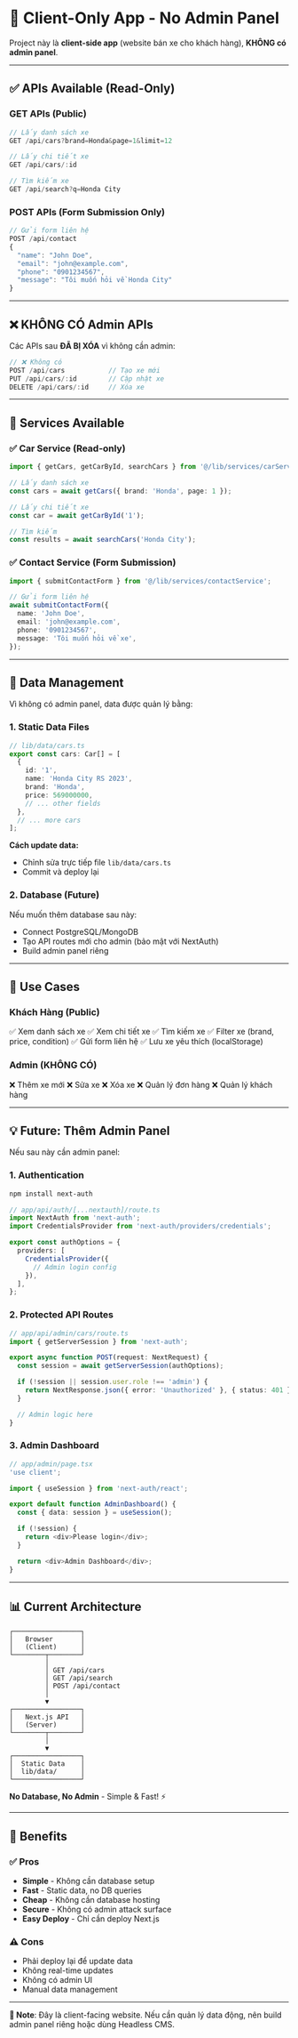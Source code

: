 # 📌 Client-Only App - No Admin Panel

Project này là **client-side app** (website bán xe cho khách hàng), **KHÔNG có admin panel**.

---

## ✅ APIs Available (Read-Only)

### GET APIs (Public)

```typescript
// Lấy danh sách xe
GET /api/cars?brand=Honda&page=1&limit=12

// Lấy chi tiết xe
GET /api/cars/:id

// Tìm kiếm xe
GET /api/search?q=Honda City
```

### POST APIs (Form Submission Only)

```typescript
// Gửi form liên hệ
POST /api/contact
{
  "name": "John Doe",
  "email": "john@example.com",
  "phone": "0901234567",
  "message": "Tôi muốn hỏi về Honda City"
}
```

---

## ❌ KHÔNG CÓ Admin APIs

Các APIs sau **ĐÃ BỊ XÓA** vì không cần admin:

```typescript
// ❌ Không có
POST /api/cars           // Tạo xe mới
PUT /api/cars/:id        // Cập nhật xe
DELETE /api/cars/:id     // Xóa xe
```

---

## 📝 Services Available

### ✅ Car Service (Read-only)

```typescript
import { getCars, getCarById, searchCars } from '@/lib/services/carService';

// Lấy danh sách xe
const cars = await getCars({ brand: 'Honda', page: 1 });

// Lấy chi tiết xe
const car = await getCarById('1');

// Tìm kiếm
const results = await searchCars('Honda City');
```

### ✅ Contact Service (Form Submission)

```typescript
import { submitContactForm } from '@/lib/services/contactService';

// Gửi form liên hệ
await submitContactForm({
  name: 'John Doe',
  email: 'john@example.com',
  phone: '0901234567',
  message: 'Tôi muốn hỏi về xe',
});
```

---

## 🔧 Data Management

Vì không có admin panel, data được quản lý bằng:

### 1. Static Data Files
```typescript
// lib/data/cars.ts
export const cars: Car[] = [
  {
    id: '1',
    name: 'Honda City RS 2023',
    brand: 'Honda',
    price: 569000000,
    // ... other fields
  },
  // ... more cars
];
```

**Cách update data:**
- Chỉnh sửa trực tiếp file `lib/data/cars.ts`
- Commit và deploy lại

### 2. Database (Future)
Nếu muốn thêm database sau này:
- Connect PostgreSQL/MongoDB
- Tạo API routes mới cho admin (bảo mật với NextAuth)
- Build admin panel riêng

---

## 🎯 Use Cases

### Khách Hàng (Public)
✅ Xem danh sách xe
✅ Xem chi tiết xe
✅ Tìm kiếm xe
✅ Filter xe (brand, price, condition)
✅ Gửi form liên hệ
✅ Lưu xe yêu thích (localStorage)

### Admin (KHÔNG CÓ)
❌ Thêm xe mới
❌ Sửa xe
❌ Xóa xe
❌ Quản lý đơn hàng
❌ Quản lý khách hàng

---

## 💡 Future: Thêm Admin Panel

Nếu sau này cần admin panel:

### 1. Authentication
```bash
npm install next-auth
```

```typescript
// app/api/auth/[...nextauth]/route.ts
import NextAuth from 'next-auth';
import CredentialsProvider from 'next-auth/providers/credentials';

export const authOptions = {
  providers: [
    CredentialsProvider({
      // Admin login config
    }),
  ],
};
```

### 2. Protected API Routes
```typescript
// app/api/admin/cars/route.ts
import { getServerSession } from 'next-auth';

export async function POST(request: NextRequest) {
  const session = await getServerSession(authOptions);

  if (!session || session.user.role !== 'admin') {
    return NextResponse.json({ error: 'Unauthorized' }, { status: 401 });
  }

  // Admin logic here
}
```

### 3. Admin Dashboard
```typescript
// app/admin/page.tsx
'use client';

import { useSession } from 'next-auth/react';

export default function AdminDashboard() {
  const { data: session } = useSession();

  if (!session) {
    return <div>Please login</div>;
  }

  return <div>Admin Dashboard</div>;
}
```

---

## 📊 Current Architecture

```
┌─────────────────┐
│   Browser       │
│   (Client)      │
└────────┬────────┘
         │
         │ GET /api/cars
         │ GET /api/search
         │ POST /api/contact
         │
         ▼
┌─────────────────┐
│   Next.js API   │
│   (Server)      │
└────────┬────────┘
         │
         ▼
┌─────────────────┐
│  Static Data    │
│  lib/data/      │
└─────────────────┘
```

**No Database, No Admin** - Simple & Fast! ⚡

---

## 🎉 Benefits

### ✅ Pros
- **Simple** - Không cần database setup
- **Fast** - Static data, no DB queries
- **Cheap** - Không cần database hosting
- **Secure** - Không có admin attack surface
- **Easy Deploy** - Chỉ cần deploy Next.js

### ⚠️ Cons
- Phải deploy lại để update data
- Không real-time updates
- Không có admin UI
- Manual data management

---

**📝 Note**: Đây là client-facing website. Nếu cần quản lý data động, nên build admin panel riêng hoặc dùng Headless CMS.

